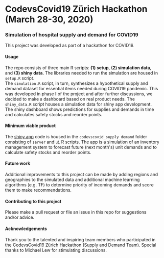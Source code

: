 # CodevsCovid19 Zürich Hackathon (March 28-30, 2020)
### Simulation of hospital supply and demand for COVID19 

This project was developed as part of a hackathon for COVID19. 

#### Usage
The repo consists of three main R scripts: **(1) setup**,  **(2) simulation data**, and **(3) shiny data**. The libraries needed to run the simulation are housed in `setup.R` script.   
The `simulation.R` script, in turn, synthesizes a hypothetical supply and demand dataset for essential items needed during COVID19 pandemic. This was developed in phase I of the project and after further discussions, we decided to make a dashboard based on real product needs. The `shiny_data.R` script houses a simulation data for shiny app development.
The shiny dashboard shows predictions for supplies and demands in time and calculates safety stocks and reorder points.

#### Minimum viable product
The [shiny app](https://nnabavi.shinyapps.io/codevscovid19_supply_demand/) code is housed in the `codevscovid_supply_demand` folder consisting of `server` and `ui` R scripts. 
The app is a simulation of an inventory management system to forecast future (next month's) unit demands and to calculate safety stocks and reorder points.

#### Future work
Additional improvements to this project can be made by adding regions and geographies to the simulated data and additional machine learning algorithms (e.g. TF) to determine priority of incoming demands and score them to make recommendations. 

#### Contributing to this project
Please make a pull request or file an issue in this repo for suggestions and/or advice.

#### Acknowledgements
Thank you to the talented and inspiring team members who participated in the CodevsCovid19 Zürich Hackathon (Supply and Demand Team). Special thanks to Michael Lew for stimulating discussions.  
